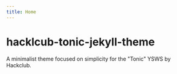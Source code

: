 ```yaml
---
title: Home
---
```


# hacklcub-tonic-jekyll-theme

A minimalist theme focused on simplicity for the "Tonic" YSWS by Hackclub.